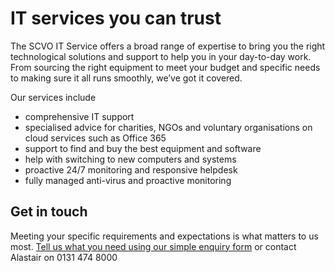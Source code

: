 # IT services you can trust

The SCVO IT Service offers a broad range of expertise to bring you the right technological solutions and support to help you in your day-to-day work. From sourcing the right equipment to meet your budget and specific needs to making sure it all runs smoothly, we’ve got it covered.

Our services include

* comprehensive IT support
* specialised advice for charities, NGOs and voluntary organisations on cloud services such as Office 365
* support to find and buy the best equipment and software
* help with switching to new computers and systems
* proactive 24/7 monitoring and responsive helpdesk
* fully managed anti-virus and proactive monitoring

## Get in touch

Meeting your specific requirements and expectations is what matters to us most. [Tell us what you need using our simple enquiry form](http://forms.scvo.org.uk/s3/IT-Service-Inquiry) or contact Alastair on 0131 474 8000
